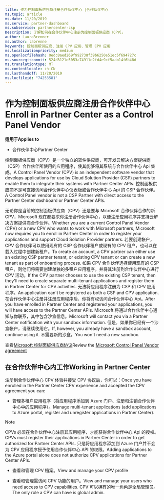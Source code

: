 ```yaml
---
title: 作为控制面板供应商注册合作伙伴中心 |合作伙伴中心
ms.topic: article
ms.date: 11/20/2019
ms.service: partner-dashboard
ms.subservice: partnercenter-csp
Description: 了解如何在合作伙伴中心注册为控制面板供应商（CPV）。
author: LauraBrenner
ms.author: labrenne
keywords: 控制面板供应商、注册 CPV 应用、管理 CPV 应用
ms.localizationpriority: medium
ms.openlocfilehash: 0edc8aed269f992738f39b6250e51ec5f694727c
ms.sourcegitcommit: 524d3121e5053a74911e2fd4e9cf5aab14f6b48d
ms.translationtype: MT
ms.contentlocale: zh-CN
ms.lasthandoff: 11/20/2019
ms.locfileid: "74253581"
---
```

# <a name="enroll-in-partner-center-as-a-control-panel-vendor"></a><span data-ttu-id="6ecac-104">作为控制面板供应商注册合作伙伴中心</span><span class="sxs-lookup"><span data-stu-id="6ecac-104">Enroll in Partner Center as a Control Panel Vendor</span></span>

<span data-ttu-id="6ecac-105">**适用于**</span><span class="sxs-lookup"><span data-stu-id="6ecac-105">**Applies to**</span></span>

- <span data-ttu-id="6ecac-106">合作伙伴中心</span><span class="sxs-lookup"><span data-stu-id="6ecac-106">Partner Center</span></span>

<span data-ttu-id="6ecac-107">控制面板供应商（CPV）是一个独立的软件供应商，可开发云解决方案提供商（CSP）合作伙伴所使用的应用程序，使其能够将其系统与合作伙伴中心 Api 集成。</span><span class="sxs-lookup"><span data-stu-id="6ecac-107">A Control Panel Vendor (CPV) is an independent software vendor that develops applications for use by Cloud Solution Provider (CSP) partners to enable them to integrate their systems with Partner Center APIs.</span></span> <span data-ttu-id="6ecac-108">控制面板供应商不是可直接访问合作伙伴中心仪表板或合作伙伴中心 Api 的 CSP 合作伙伴。</span><span class="sxs-lookup"><span data-stu-id="6ecac-108">A Control Panel vendor is not a CSP Partner with direct access to the Partner Center dashboard or Partner Center APIs.</span></span>

<span data-ttu-id="6ecac-109">无论你是当前的控制面板供应商（CPV）还是要与 Microsoft 合作伙伴合作的新 CPV，Microsoft 现在都要求你注册合作伙伴中心，以便注册应用程序并支持云解决方案提供商合作伙伴。</span><span class="sxs-lookup"><span data-stu-id="6ecac-109">Whether you are a current Control Panel Vendor (CPV) or a new CPV who wants to work with Microsoft partners, Microsoft now requires you to enroll in Partner Center in order to register your applications and support Cloud Solution Provider partners.</span></span> <span data-ttu-id="6ecac-110">若要创建帐户，CPV 合作伙伴可以使用现有的 CSP 合作伙伴租户或现有的 CPV 租户，也可以在载入过程中创建新租户。</span><span class="sxs-lookup"><span data-stu-id="6ecac-110">To create an account, a CPV partner can either use an existing CSP partner tenant, or existing CPV tenant or can create a new tenant as part of onboarding process.</span></span> <span data-ttu-id="6ecac-111">如果 CPV 合作伙伴选择使用现有的 CSP 租户，则他们将需要创建单独的多租户应用程序，并将其注册到合作伙伴中心进行 CPV 活动。</span><span class="sxs-lookup"><span data-stu-id="6ecac-111">If the CPV partner chooses to use the existing CSP tenant, then they'll need to create separate multi-tenant applications and register them in Partner Center for CPV activities.</span></span> <span data-ttu-id="6ecac-112">无法将应用程序注册为 CSP 和 CPV 应用程序。</span><span class="sxs-lookup"><span data-stu-id="6ecac-112">An application can't be registered as both a CSP and CPV application.</span></span> <span data-ttu-id="6ecac-113">在合作伙伴中心注册并注册应用程序后，你将有权访问合作伙伴中心 Api。</span><span class="sxs-lookup"><span data-stu-id="6ecac-113">After you have enrolled in Partner Center and registered your applications, you will have access to the Partner Center APIs.</span></span>  <span data-ttu-id="6ecac-114">Microsoft 将通过合作伙伴中心通知与你联系，其中包含沙盒信息。</span><span class="sxs-lookup"><span data-stu-id="6ecac-114">Microsoft will contact you via a Partner Center notification with your sandbox information.</span></span> <span data-ttu-id="6ecac-115">但是，如果你已经有一个沙盒帐户，请继续使用它。</span><span class="sxs-lookup"><span data-stu-id="6ecac-115">If, however, you already have a sandbox account, continue using it.</span></span> <span data-ttu-id="6ecac-116">不需要新的沙盒。</span><span class="sxs-lookup"><span data-stu-id="6ecac-116">You won't need a new sandbox.</span></span>   

<span data-ttu-id="6ecac-117">查看[Microsoft 控制面板供应商协议](https://go.microsoft.com/fwlink/?linkid=2055198)</span><span class="sxs-lookup"><span data-stu-id="6ecac-117">Review the [Microsoft Control Panel Vendor agreement](https://go.microsoft.com/fwlink/?linkid=2055198)</span></span>


## <a name="working-in-partner-center"></a><span data-ttu-id="6ecac-118">在合作伙伴中心内工作</span><span class="sxs-lookup"><span data-stu-id="6ecac-118">Working in Partner Center</span></span>
<span data-ttu-id="6ecac-119">注册到合作伙伴中心 CPV 体验并接受 CPV 协议后，你可以：</span><span class="sxs-lookup"><span data-stu-id="6ecac-119">Once you have enrolled in the Partner Center CPV experience and accepted the CPV agreement you can:</span></span>

- <span data-ttu-id="6ecac-120">管理多租户应用程序（将应用程序添加到 Azure 门户、注册和注销合作伙伴中心中的应用程序）。</span><span class="sxs-lookup"><span data-stu-id="6ecac-120">Manage multi-tenant applications (add applications to Azure portal, register and unregister applications in Partner Center).</span></span>

>[!Note] 
><span data-ttu-id="6ecac-121">CPVs 必须在合作伙伴中心注册其应用程序，才能获得合作伙伴中心 Api 的授权。</span><span class="sxs-lookup"><span data-stu-id="6ecac-121">CPVs must register their applications in Partner Center in order to get authorized for Partner Center APIs.</span></span> <span data-ttu-id="6ecac-122">只是将应用程序添加到 Azure 门户并不会为 CPV 应用程序授予使用合作伙伴中心 API 的权限。</span><span class="sxs-lookup"><span data-stu-id="6ecac-122">Adding applications to the Azure portal alone does not authorize CPV applications for Partner Center APIs.</span></span> 

- <span data-ttu-id="6ecac-123">查看和管理 CPV 档案。</span><span class="sxs-lookup"><span data-stu-id="6ecac-123">View and manage your CPV profile</span></span> 

- <span data-ttu-id="6ecac-124">查看和管理需访问 CPV 功能的用户。</span><span class="sxs-lookup"><span data-stu-id="6ecac-124">View and manage your users who need access to CPV capabilities.</span></span> <span data-ttu-id="6ecac-125">CPV 可以拥有的唯一角色是全局管理员。</span><span class="sxs-lookup"><span data-stu-id="6ecac-125">The only role a CPV can have is global admin.</span></span>


